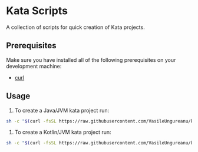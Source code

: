 # Kata Scripts

A collection of scripts for quick creation of Kata projects.

## Prerequisites

Make sure you have installed all of the following prerequisites on your development machine:

* [curl](https://curl.haxx.se/)

## Usage

1. To create a Java/JVM kata project run:

```sh
sh -c "$(curl -fsSL https://raw.githubusercontent.com/VasileUngureanu/kata-scripts/master/create-jvm-kata-project.sh)"
```

1. To create a Kotlin/JVM kata project run:

```sh
sh -c "$(curl -fsSL https://raw.githubusercontent.com/VasileUngureanu/kata-scripts/master/create-kotlin-jvm-kata-project.sh)"
```